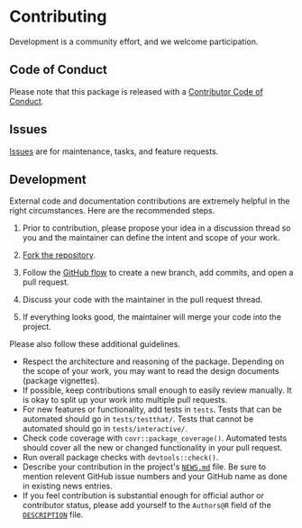 # Contributing

Development is a community effort, and we welcome participation.

## Code of Conduct

Please note that this package is released with a [Contributor Code of Conduct](https://ropensci.org/code-of-conduct/). 

## Issues

[Issues](https://github.com/ropensci/robotstxt/issues) are for maintenance, tasks, and feature requests.

## Development

External code and documentation contributions are extremely helpful in the right circumstances. Here are the recommended steps.

1. Prior to contribution, please propose your idea in a discussion thread so you and the maintainer can define the intent and scope of your work.

1. [Fork the repository](https://help.github.com/articles/fork-a-repo/).

1. Follow the [GitHub flow](https://guides.github.com/introduction/flow/index.html) to create a new branch, add commits, and open a pull request.

1. Discuss your code with the maintainer in the pull request thread.

1. If everything looks good, the maintainer will merge your code into the project.

Please also follow these additional guidelines.

* Respect the architecture and reasoning of the package. Depending on the scope of your work, you may want to read the design documents (package vignettes).
* If possible, keep contributions small enough to easily review manually. It is okay to split up your work into multiple pull requests.
* For new features or functionality, add tests in `tests`. Tests that can be automated should go in `tests/testthat/`. Tests that cannot be automated should go in `tests/interactive/`.
* Check code coverage with `covr::package_coverage()`. Automated tests should cover all the new or changed functionality in your pull request.
* Run overall package checks with `devtools::check()`.
* Describe your contribution in the project's [`NEWS.md`](https://github.com/ropensci/robotstxt/blob/master/NEWS.md) file. Be sure to mention relevent GitHub issue numbers and your GitHub name as done in existing news entries.
* If you feel contribution is substantial enough for official author or contributor status, please add yourself to the `Authors@R` field of the [`DESCRIPTION`](https://github.com/ropensci/robotstxt/blob/master/DESCRIPTION) file.

